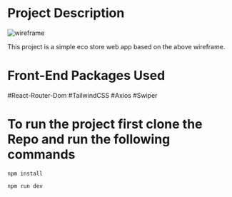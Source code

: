 # Project Description
![wireframe](https://github.com/NigelDcruz/ecostorereact/src/assets/wireframe.png)

This project is a simple eco store web app based on the above wireframe.

# Front-End Packages Used
#React-Router-Dom
#TailwindCSS
#Axios
#Swiper


# To run the project first clone the Repo and run the following commands
```
npm install
```

```
npm run dev
```
